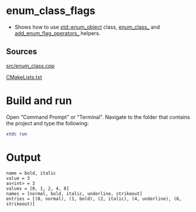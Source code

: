 # enum_class_flags

* Shows how to use [xtd::enum_object](../../../../src/xtd.core/include/xtd/xtd::enum_object.h) class, [enum_class_](../../../../src/xtd.core/include/xtd/xtd::enum_object.h) and [add_enum_flag_operators_](../../../../src/xtd.core/include/xtd/xtd::enum_object.h) helpers.

## Sources

[src/enum_class.cpp](src/enum_class_flags.cpp)

[CMakeLists.txt](CMakeLists.txt)

# Build and run

Open "Command Prompt" or "Terminal". Navigate to the folder that contains the project and type the following:

```cmake
xtdc run
```

# Output

```
name = bold, italic
value = 3
as<int> = 3
values = [0, 1, 2, 4, 8]
names = [normal, bold, italic, underline, strikeout]
entries = [(0, normal), (1, bold), (2, italic), (4, underline), (8, strikeout)]
```
